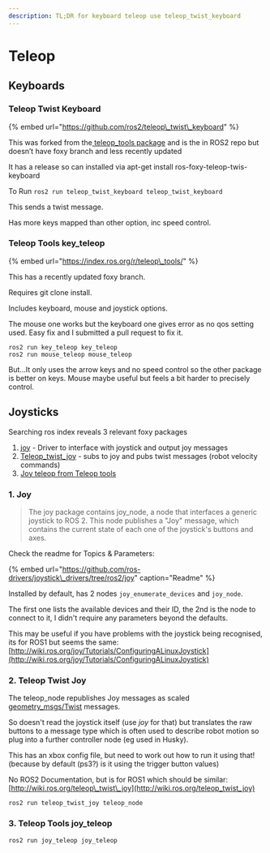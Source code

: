 ```yaml
---
description: TL;DR for keyboard teleop use teleop_twist_keyboard
---
```


# Teleop

## Keyboards

### Teleop Twist Keyboard

{% embed url="https://github.com/ros2/teleop\_twist\_keyboard" %}

This was forked from the[ teleop\_tools package](https://index.ros.org/r/teleop_tools/) and is the in ROS2 repo but doesn’t have foxy branch and less recently updated  

It has a release so can installed via apt-get install ros-foxy-teleop-twis-keyboard 

To Run  `ros2 run teleop_twist_keyboard teleop_twist_keyboard`

This sends a twist message.

Has more keys mapped than other option, inc speed control. 

### Teleop Tools key\_teleop

{% embed url="https://index.ros.org/r/teleop\_tools/" %}

This has a recently updated foxy branch.

Requires git clone install. 

Includes keyboard, mouse and joystick options.

The mouse one works but the keyboard one gives error as no qos setting used. Easy fix and I submitted a pull request to fix it.

```text
ros2 run key_teleop key_teleop
ros2 run mouse_teleop mouse_teleop
```

But...It only uses the arrow keys and no speed control so the other package is better on keys. Mouse maybe useful but feels a bit harder to precisely control. 

## Joysticks

Searching ros index reveals 3 relevant foxy packages

1. [joy](https://index.ros.org/p/joy/github-ros-drivers-joystick_drivers/#foxy) - Driver to interface with joystick and output joy messages
2. [Teleop\_twist\_joy](https://index.ros.org/p/teleop_twist_joy/github-ros2-teleop_twist_joy/#foxy) - subs to joy and pubs twist messages \(robot velocity commands\)
3. [Joy teleop from Teleop tools](https://index.ros.org/p/joy_teleop/github-pal-robotics-joy_teleop/#foxy)

### 1. Joy

> The joy package contains joy\_node, a node that interfaces a generic joystick to ROS 2. This node publishes a "Joy" message, which contains the current state of each one of the joystick's buttons and axes.

Check the readme for Topics & Parameters:

{% embed url="https://github.com/ros-drivers/joystick\_drivers/tree/ros2/joy" caption="Readme" %}

Installed by default, has 2 nodes `joy_enumerate_devices` and `joy_node`.

The first one lists the available devices and their ID, the 2nd is the node to connect to it, I didn't require any parameters beyond the defaults.

This may be useful if you have problems with the joystick being recognised, its for ROS1 but seems the same: [http://wiki.ros.org/joy/Tutorials/ConfiguringALinuxJoystick](http://wiki.ros.org/joy/Tutorials/ConfiguringALinuxJoystick)

### 2. Teleop Twist Joy

The teleop\_node republishes Joy messages as scaled [geometry\_msgs/Twist](http://docs.ros.org/en/api/geometry_msgs/html/msg/Twist.html) messages.

So doesn't read the joystick itself \(use _joy_ for that\) but translates the raw buttons to a message type which is often used to describe robot motion so plug into a further controller node \(eg used in Husky\).

This has an xbox config file, but need to work out how to run it using that! \(because by default \(ps3?\) is it using the trigger button values\)

No ROS2 Documentation, but is for ROS1 which should be similar: [http://wiki.ros.org/teleop\_twist\_joy](http://wiki.ros.org/teleop_twist_joy)

```text
ros2 run teleop_twist_joy teleop_node 
```

###  3. Teleop Tools joy\_teleop

```text
ros2 run joy_teleop joy_teleop
```

### 

